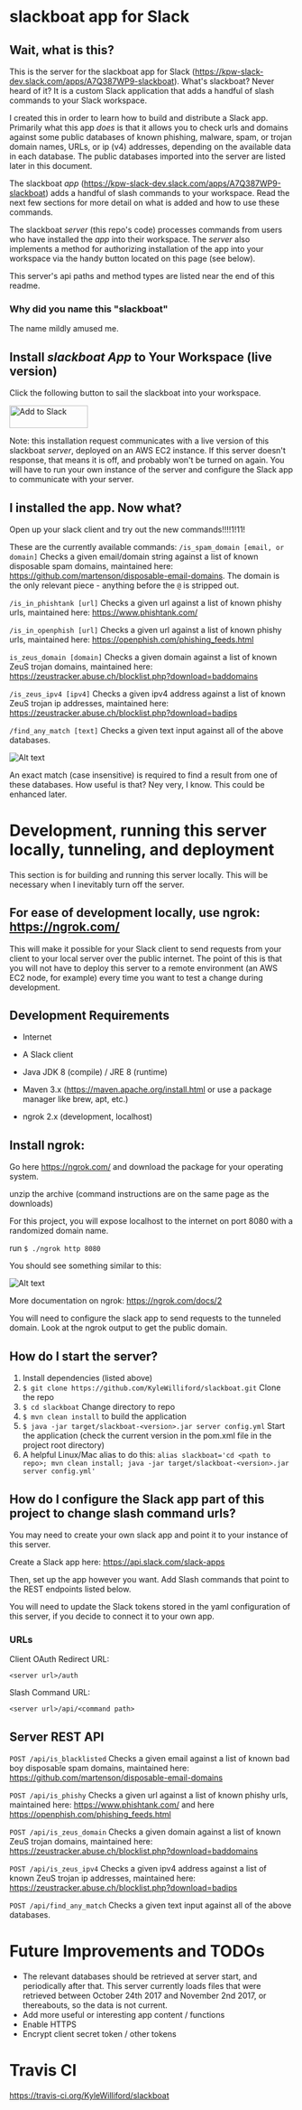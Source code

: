 # slackboat app for Slack

## Wait, what is this?

This is the server for the slackboat app for Slack (https://kpw-slack-dev.slack.com/apps/A7Q387WP9-slackboat). What's slackboat? Never heard of it? It is a custom Slack application that adds a handful of slash commands to your Slack workspace.

I created this in order to learn how to build and distribute a Slack app. Primarily what this app _does_ is that it allows you to check urls and domains against some public databases of known phishing, malware, spam, or trojan domain names, URLs, or ip (v4) addresses, depending on the available data in each database. The public databases imported into the server are listed later in this document.

The slackboat _app_ (https://kpw-slack-dev.slack.com/apps/A7Q387WP9-slackboat) adds a handful of slash commands to your workspace. Read the next few sections for more detail on what is added and how to use these commands.

The slackboat _server_ (this repo's code) processes commands from users who have installed the _app_ into their workspace. The _server_ also implements a method for authorizing installation of the app into your workspace via the handy button located on this page (see below).

This server's api paths and method types are listed near the end of this readme.

### Why did you name this "slackboat"

The name mildly amused me.

## Install _slackboat App_ to Your Workspace (live version)

Click the following button to sail the slackboat into your workspace.

<a href="https://slack.com/oauth/authorize?scope=commands&client_id=261022332754.262110268791"><img alt="Add to Slack" height="40" width="139" src="https://platform.slack-edge.com/img/add_to_slack.png" srcset="https://platform.slack-edge.com/img/add_to_slack.png 1x, https://platform.slack-edge.com/img/add_to_slack@2x.png 2x" /></a>

Note: this installation request communicates with a live version of this slackboat _server_, deployed on an AWS EC2 instance. If this server doesn't response, that means it is off, and probably won't be turned on again. You will have to run your own instance of the server and configure the Slack app to communicate with your server.

## I installed the app. Now what?

Open up your slack client and try out the new commands!!!!1!11!

These are the currently available commands:
`/is_spam_domain [email, or domain]` Checks a given email/domain string against a list of known disposable spam domains, maintained here: https://github.com/martenson/disposable-email-domains. The domain is the only relevant piece - anything before the `@` is stripped out.

`/is_in_phishtank [url]` Checks a given url against a list of known phishy urls, maintained here: https://www.phishtank.com/

`/is_in_openphish [url]` Checks a given url against a list of known phishy urls, maintained here: https://openphish.com/phishing_feeds.html

`is_zeus_domain [domain]` Checks a given domain against a list of known ZeuS trojan domains, maintained here: 
https://zeustracker.abuse.ch/blocklist.php?download=baddomains

`/is_zeus_ipv4 [ipv4]` Checks a given ipv4 address against a list of known ZeuS trojan ip addresses, maintained here:
https://zeustracker.abuse.ch/blocklist.php?download=badips

`/find_any_match [text]` Checks a given text input against all of the above databases.

![Alt text](/images/find_any_result.png?raw=true "find any result")

An exact match (case insensitive) is required to find a result from one of these databases. How useful is that? Ney very, I know. This could be enhanced later.



# Development, running this server locally, tunneling, and deployment

This section is for building and running this server locally. This will be necessary when I inevitably turn off the server.

For ease of development locally, use ngrok: https://ngrok.com/
---
This will make it possible for your Slack client to send requests from your client to your local server over the public internet. The point of this is that you will not have to deploy this server to a remote environment (an AWS EC2 node, for example) every time you want to test a change during development.

## Development Requirements

- Internet

- A Slack client

- Java JDK 8 (compile) / JRE 8 (runtime)

- Maven 3.x (https://maven.apache.org/install.html or use a package manager like brew, apt, etc.)

- ngrok 2.x (development, localhost)

## Install ngrok:

Go here https://ngrok.com/ and download the package for your operating system.

unzip the archive (command instructions are on the same page as the downloads)

For this project, you will expose localhost to the internet on port 8080 with a randomized domain name.

run  `$ ./ngrok http 8080`

You should see something similar to this:

![Alt text](/images/ngrok-http-8080.png?raw=true "ngrok http 8080")

More documentation on ngrok: https://ngrok.com/docs/2

You will need to configure the slack app to send requests to the tunneled domain. Look at the ngrok output to get the public domain.

## How do I start the server?

1. Install dependencies (listed above)
1. `$ git clone https://github.com/KyleWilliford/slackboat.git` Clone the repo 
1. `$ cd slackboat` Change directory to repo 
1. `$ mvn clean install` to build the application
1. `$ java -jar target/slackboat-<version>.jar server config.yml` Start the application (check the current version in the pom.xml file in the project root directory)
1. A helpful Linux/Mac alias to do this: `alias slackboat='cd <path to repo>; mvn clean install; java -jar target/slackboat-<version>.jar server config.yml'`

## How do I configure the Slack app part of this project to change slash command urls?

You may need to create your own slack app and point it to your instance of this server.

Create a Slack app here: https://api.slack.com/slack-apps

Then, set up the app however you want. Add Slash commands that point to the REST endpoints listed below.

You will need to update the Slack tokens stored in the yaml configuration of this server, if you decide to connect it to your own app.

### URLs

Client OAuth Redirect URL:

`<server url>/auth`

Slash Command URL:

`<server url>/api/<command path>`

## Server REST API

`POST /api/is_blacklisted` Checks a given email against a list of known bad boy disposable spam domains, maintained here: https://github.com/martenson/disposable-email-domains

`POST /api/is_phishy` Checks a given url against a list of known phishy urls, maintained here: https://www.phishtank.com/ and here https://openphish.com/phishing_feeds.html

`POST /api/is_zeus_domain` Checks a given domain against a list of known ZeuS trojan domains, maintained here: 
https://zeustracker.abuse.ch/blocklist.php?download=baddomains

`POST /api/is_zeus_ipv4` Checks a given ipv4 address against a list of known ZeuS trojan ip addresses, maintained here:
https://zeustracker.abuse.ch/blocklist.php?download=badips

`POST /api/find_any_match` Checks a given text input against all of the above databases.

# Future Improvements and TODOs

- The relevant databases should be retrieved at server start, and periodically after that. This server currently loads files that were retrieved between October 24th 2017 and November 2nd 2017, or thereabouts, so the data is not current.
- Add more useful or interesting app content / functions
- Enable HTTPS
- Encrypt client secret token / other tokens

# Travis CI

https://travis-ci.org/KyleWilliford/slackboat

